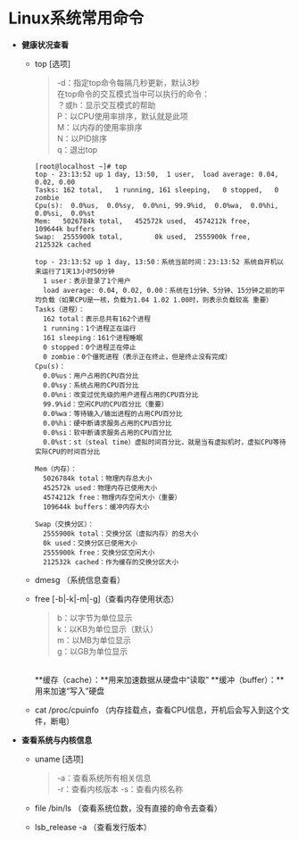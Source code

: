 # Linux系统常用命令

* **健康状况查看**
  * top [选项]
    > -d：指定top命令每隔几秒更新，默认3秒 <br/>
      在top命令的交互模式当中可以执行的命令：<br/>
      ？或h：显示交互模式的帮助 <br/>
      P：以CPU使用率排序，默认就是此项 <br/>
      M：以内存的使用率排序 <br/>
      N：以PID排序 <br/>
      q：退出top <br/>
      ```
      [root@localhost ~]# top
      top - 23:13:52 up 1 day, 13:50,  1 user,  load average: 0.04, 0.02, 0.00
      Tasks: 162 total,   1 running, 161 sleeping,   0 stopped,   0 zombie
      Cpu(s):  0.0%us,  0.0%sy,  0.0%ni, 99.9%id,  0.0%wa,  0.0%hi,  0.0%si,  0.0%st
      Mem:   5026784k total,   452572k used,  4574212k free,   109644k buffers
      Swap:  2555900k total,        0k used,  2555900k free,   212532k cached

      top - 23:13:52 up 1 day, 13:50：系统当前时间：23:13:52 系统自开机以来运行了1天13小时50分钟
        1 user：表示登录了1个用户
        load average: 0.04, 0.02, 0.00：系统在1分钟、5分钟、15分钟之前的平均负载（如果CPU是一核，负载为1.04 1.02 1.00时，则表示负载较高 重要）
      Tasks（进程）：
        162 total：表示总共有162个进程
        1 running：1个进程正在运行
        161 sleeping：161个进程睡眠
        0 stopped：0个进程正在停止
        0 zombie：0个僵死进程（表示正在终止，但是终止没有完成）
      Cpu(s)：
        0.0%us：用户占用的CPU百分比
        0.0%sy：系统占用的CPU百分比
        0.0%ni：改变过优先级的用户进程占用的CPU百分比
        99.9%id：空闲CPU的CPU百分比（重要）
        0.0%wa：等待输入/输出进程的占用CPU百分比
        0.0%hi：硬中断请求服务占用的CPU百分比
        0.0%si：软中断请求服务占用的CPU百分比
        0.0%st：st（steal time）虚拟时间百分比，就是当有虚拟机时，虚拟CPU等待实际CPU的时间百分比

      Mem（内存）：
        5026784k total：物理内存总大小
        452572k used：物理内存已使用大小
        4574212k free：物理内存空闲大小（重要）
        109644k buffers：缓冲内存大小

      Swap（交换分区）：
        2555900k total：交换分区（虚拟内存）的总大小
        0k used：交换分区已使用大小
        2555900k free：交换分区空闲大小
        212532k cached：作为缓存的交换分区大小
      ```

  * dmesg （系统信息查看）

  * free [-b|-k|-m|-g]（查看内存使用状态）
    > b：以字节为单位显示 <br/>
      k：以KB为单位显示（默认）<br/>
      m：以MB为单位显示 <br/>
      g：以GB为单位显示 <br/>
      <br/>
      **缓存（cache）：**用来加速数据从硬盘中“读取”
      **缓冲（buffer）：**用来加速“写入”硬盘

  * cat /proc/cpuinfo （内存挂载点，查看CPU信息，开机后会写入到这个文件，断电）

* **查看系统与内核信息**
  * uname [选项]
    > -a：查看系统所有相关信息 <br/>
      -r：查看内核版本
      -s：查看内核名称

  * file /bin/ls （查看系统位数，没有直接的命令去查看）

  * lsb_release -a （查看发行版本）
